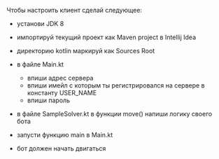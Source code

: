 Чтобы настроить клиент сделай следующее:

- установи JDK 8

- импортируй текущий проект как Maven project в Intellij Idea

- директорию kotlin маркируй как Sources Root

- в файле Main.kt
    - впиши адрес сервера
    - впиши имейл с которым ты регистрировался на сервере в константу USER_NAME
    - впиши пароль

- в файле SampleSolver.kt в функции move() напиши логику своего бота

- запусти функцию main в Main.kt

- бот должен начать двигаться
